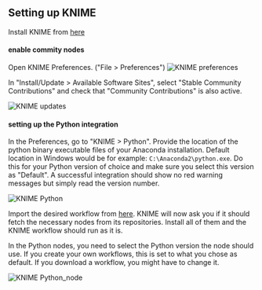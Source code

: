 ## Setting up KNIME<a name="knime"></a>

Install KNIME from [here](https://www.knime.com/downloads/download-knime)

#### enable commity nodes

Open KNIME Preferences. ("File > Preferences")
![KNIME preferences](https://git.embl.de/schorb/pyem/raw/master/doc/images/knime_pref.png)


In "Install/Update > Available Software Sites", select "Stable Community Contributions" and check that "Community Contributions" is also active. 

![KNIME updates](https://git.embl.de/schorb/pyem/raw/master/doc/images/knime_updates.png)


#### setting up the Python integration

In the Preferences, go to "KNIME > Python". Provide the location of the python binary executable files of your Anaconda installation. Default location in Windows would be for example: `C:\Anaconda2\python.exe`. Do this for your Python version of choice and make sure you select this version as "Default". A successful integration should show no red warning messages but simply read the version number.

![KNIME Python](https://git.embl.de/schorb/pyem/raw/master/doc/images/knime_python.png)


Import the desired workflow from [here](https://git.embl.de/schorb/pyem/tree/master/knime). KNIME will now ask you if it should fetch the necessary nodes from its repositories. Install all of them and the KNIME workflow should run as it is.


In the Python nodes, you need to select the Python version the node should use. If you create your own workflows, this is set to what you chose as default. If you download a workflow, you might have to change it.

![KNIME Python_node](https://git.embl.de/schorb/pyem/raw/master/doc/images/knime_pynode.png)
